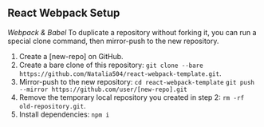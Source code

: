 ## React Webpack Setup
*Webpack & Babel*
To duplicate a repository without forking it, you can run a special clone command, then mirror-push to the new repository.
1. Create a [new-repo] on GitHub.
2. Create a bare clone of this repository: `git clone --bare https://github.com/Natalia504/react-webpack-template.git`. 
3. Mirror-push to the new repository: `cd react-webpack-template` 
`git push --mirror https://github.com/user/[new-repo].git`
4. Remove the temporary local repository you created in step 2: `rm -rf old-repository.git`.
5. Install dependencies: `npm i`